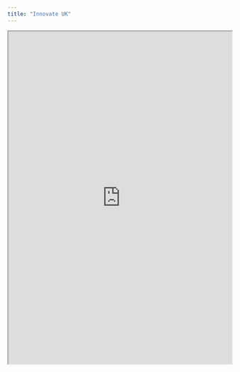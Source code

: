```yaml
---
title: "Innovate UK"
---
```




<iframe height="750" width="100%" src="https://ewelton.github.io/ktest/wiki.html#Innovate%20UK"></iframe>
